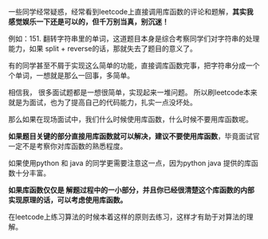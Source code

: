 一些同学经常疑惑，经常看到leetcode上直接调用库函数的评论和题解，**其实我感觉娱乐一下还是可以的，但千万别当真，别沉迷！**

例如：151. 翻转字符串里的单词，这道题目本身是综合考察同学们对字符串的处理能力，如果 split  + reverse的话，那就失去了题目的意义了。

有的同学甚至不屑于实现这么简单的功能，直接调库函数完事，把字符串分成一个个单词，一想就是那么一回事，多简单。

相信我， 很多面试题都是一想很简单，实现起来一堆问题。 所以刷leetcode本来就是为面试，也为了提高自己的代码能力，扎实一点没坏处。

那么如果在现场面试中，我们什么时候使用库函数，什么时候不要用库函数呢。

**如果题目关键的部分直接用库函数就可以解决，建议不要使用库函数**，毕竟面试官一定不是考察你对库函数的熟悉程度。

如果使用python 和 java 的同学更需要注意这一点，因为python  java 提供的库函数十分丰富。

**如果库函数仅仅是 解题过程中的一小部分，并且你已经很清楚这个库函数的内部实现原理的话，可以考虑使用库函数。**

在leetcode上练习算法的时候本着这样的原则去练习，这样才有助于对算法的理解。

